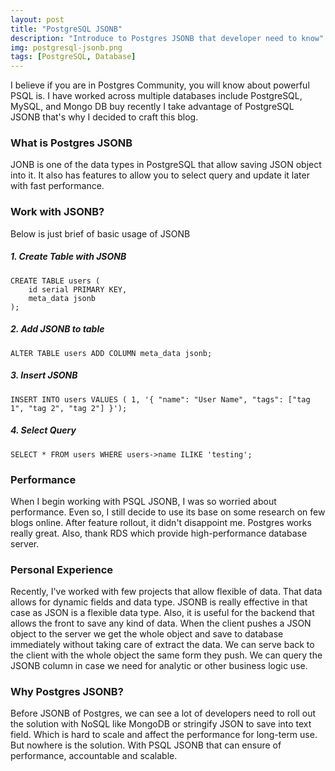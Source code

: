 ```yaml
---
layout: post
title: "PostgreSQL JSONB"
description: "Introduce to Postgres JSONB that developer need to know"
img: postgresql-jsonb.png
tags: [PostgreSQL, Database]
---
```


I believe if you are in Postgres Community, you will know about powerful PSQL is. I have worked across multiple databases include PostgreSQL, MySQL, and Mongo DB buy recently I take advantage of PostgreSQL JSONB that's why I decided to craft this blog.

<!-- ad -->

### What is Postgres JSONB
JONB is one of the data types in PostgreSQL that allow saving JSON object into it. It also has features to allow you to select query and update it later with fast performance.

### Work with JSONB?
Below is just brief of basic usage of JSONB

##### 1. Create Table with JSONB
```
CREATE TABLE users (
    id serial PRIMARY KEY,
    meta_data jsonb
);
````

##### 2. Add JSONB to table
```
ALTER TABLE users ADD COLUMN meta_data jsonb;
```
##### 3. Insert JSONB
```
INSERT INTO users VALUES ( 1, '{ "name": "User Name", "tags": ["tag 1", "tag 2", "tag 2"] }');
```


##### 4. Select Query
```
SELECT * FROM users WHERE users->name ILIKE 'testing';
```

### Performance
When I begin working with PSQL JSONB, I was so worried about performance. Even so, I still decide to use its base on some research on few blogs online. After feature rollout, it didn't disappoint me. Postgres works really great. Also, thank  RDS which provide high-performance database server.

### Personal Experience
Recently, I've worked with few projects that allow flexible of data. That data allows for dynamic fields and data type. JSONB is really effective in that case as JSON is a flexible data type.
Also, it is useful for the backend that allows the front to save any kind of data. When the client pushes a JSON object to the server we get the whole object and save to database immediately without taking care of extract the data. We can serve back to the client with the whole object the same form they push. We can query the JSONB column in case we need for analytic or other business logic use.

### Why Postgres JSONB?
Before JSONB of Postgres, we can see a lot of developers need to roll out the solution with NoSQL like MongoDB or stringify JSON to save into text field. Which is hard to scale and affect the performance for long-term use.
But nowhere is the solution. With PSQL JSONB that can ensure of performance, accountable and scalable.



